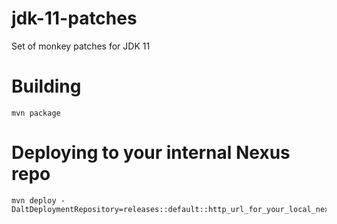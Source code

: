 # jdk-11-patches

Set of monkey patches for JDK 11

# Building

    mvn package
    
# Deploying to your internal Nexus repo

    mvn deploy -DaltDeploymentRepository=releases::default::http_url_for_your_local_nexus_content_repositories_releases
